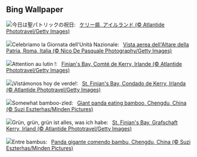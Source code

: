 ## Bing Wallpaper
![](https://www.bing.com/th?id=OHR.StFiniansBay_JA-JP4552826629_UHD.jpg&w=1000)今日は聖パトリックの祝日:&nbsp;&ensp;[ケリー県, アイルランド (© Atlantide Phototravel/Getty Images)](https://www.bing.com/th?id=OHR.StFiniansBay_JA-JP4552826629_UHD.jpg)
<br><br/>
![](https://www.bing.com/th?id=OHR.AltaredellaPatria_IT-IT8301062240_UHD.jpg&w=1000)Celebriamo la Giornata dell'Unità Nazionale:&nbsp;&ensp;[Vista aerea dell'Altare della Patria, Roma, Italia (© Nico De Pasquale Photography/Getty Images)](https://www.bing.com/th?id=OHR.AltaredellaPatria_IT-IT8301062240_UHD.jpg)
<br><br/>
![](https://www.bing.com/th?id=OHR.StFiniansBay_FR-FR2860371204_UHD.jpg&w=1000)Attention au lutin !:&nbsp;&ensp;[Finian's Bay, Comté de Kerry, Irlande (© Atlantide Phototravel/Getty Images)](https://www.bing.com/th?id=OHR.StFiniansBay_FR-FR2860371204_UHD.jpg)
<br><br/>
![](https://www.bing.com/th?id=OHR.StFiniansBay_ES-ES8366850024_UHD.jpg&w=1000)¡Vistámonos hoy de verde!:&nbsp;&ensp;[St. Finian's Bay, Condado de Kerry, Irlanda (© Atlantide Phototravel/Getty Images)](https://www.bing.com/th?id=OHR.StFiniansBay_ES-ES8366850024_UHD.jpg)
<br><br/>
![](https://www.bing.com/th?id=OHR.BambooPanda_EN-GB5869925596_UHD.jpg&w=1000)Somewhat bamboo-zled:&nbsp;&ensp;[Giant panda eating bamboo, Chengdu, China (© Suzi Eszterhas/Minden Pictures)](https://www.bing.com/th?id=OHR.BambooPanda_EN-GB5869925596_UHD.jpg)
<br><br/>
![](https://www.bing.com/th?id=OHR.StFiniansBay_DE-DE5892582387_UHD.jpg&w=1000)Grün, grün, grün ist alles, was ich habe:&nbsp;&ensp;[St. Finian's Bay, Grafschaft Kerry, Irland (© Atlantide Phototravel/Getty Images)](https://www.bing.com/th?id=OHR.StFiniansBay_DE-DE5892582387_UHD.jpg)
<br><br/>
![](https://www.bing.com/th?id=OHR.BambooPanda_PT-BR2137672411_UHD.jpg&w=1000)Entre bambus:&nbsp;&ensp;[Panda gigante comendo bambu, Chengdu, China (© Suzi Eszterhas/Minden Pictures)](https://www.bing.com/th?id=OHR.BambooPanda_PT-BR2137672411_UHD.jpg)
<br><br/>
